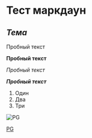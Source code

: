 # **Тест маркдаун**

## _Тема_

Пробный текст

**Пробный текст**

_Пробный текст_

**_Пробный текст_**

1. Один
1. Два
1. Три

![PG](https://avatars.mds.yandex.net/i?id=a36ce323fa7b336352808c5c49b5123372028046-12471023-images-thumbs&n=13)

[PG](https://www.postgresql.org/)



